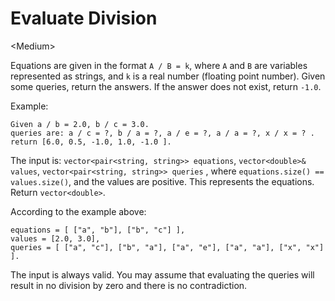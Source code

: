 # Evaluate Division

\<Medium>

Equations are given in the format `A / B = k`, where `A` and `B` are variables
represented as strings, and `k` is a real number (floating point number). Given
some queries, return the answers. If the answer does not exist, return `-1.0`.

Example:

```
Given a / b = 2.0, b / c = 3.0.
queries are: a / c = ?, b / a = ?, a / e = ?, a / a = ?, x / x = ? .
return [6.0, 0.5, -1.0, 1.0, -1.0 ].
```

The input is: `vector<pair<string, string>> equations`, `vector<double>& values`,
`vector<pair<string, string>> queries` , where `equations.size() == values.size()`,
and the values are positive. This represents the equations. Return `vector<double>`.

According to the example above:

```
equations = [ ["a", "b"], ["b", "c"] ],
values = [2.0, 3.0],
queries = [ ["a", "c"], ["b", "a"], ["a", "e"], ["a", "a"], ["x", "x"] ]. 
```

The input is always valid. You may assume that evaluating the queries will result
in no division by zero and there is no contradiction.
